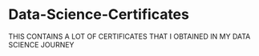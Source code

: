 # Data-Science-Certificates

THIS CONTAINS A LOT OF CERTIFICATES THAT I OBTAINED IN MY DATA SCIENCE JOURNEY
